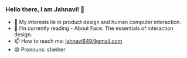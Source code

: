 ### Hello there, I am Jahnavi! 👋


- 🔭 My interests lie in product design and human computer interaction.
- 🌱 I’m currently reading - About Face: The essentials of interaction design.
- 📫 How to reach me: jahnavi649@gmail.com
- 😄 Pronouns: she\her

